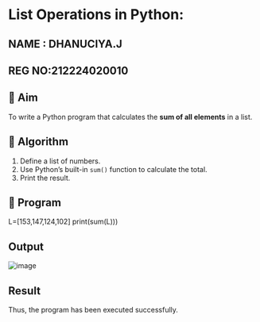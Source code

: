 # List Operations in Python:
NAME : DHANUCIYA.J
---
REG NO:212224020010
---
## 🎯 Aim
To write a Python program that calculates the **sum of all elements** in a list.

## 🧠 Algorithm
1. Define a list of numbers.
2. Use Python’s built-in `sum()` function to calculate the total.
3. Print the result.

## 🧾 Program
L=[153,147,124,102] 
print(sum(L)))

## Output
![image](https://github.com/user-attachments/assets/7f547321-eb9c-4e8a-a025-03a9bd8249fc)

## Result
Thus, the program has been executed successfully.
